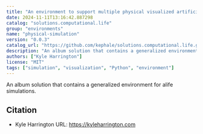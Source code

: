 ```yaml
---
title: "An environment to support multiple physical visualized artificial life simulations"
date: 2024-11-11T13:16:42.887298
catalog: "solutions.computational.life"
group: "environments"
name: "physical-simulation"
version: "0.0.3"
catalog_url: "https://github.com/kephale/solutions.computational.life.git"
description: "An album solution that contains a generalized environment for alife simulations."
authors: ["Kyle Harrington"]
license: "MIT"
tags: ["simulation", "visualization", "Python", "environment"]
---
```


An album solution that contains a generalized environment for alife simulations.

## Citation

- Kyle Harrington
  URL: https://kyleharrington.com

